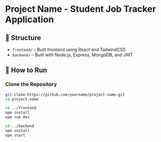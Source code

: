 # Project Name - Student Job Tracker Application

## 📁 Structure
- `frontend/` – Built frontend using React and TailwindCSS
- `backend/` – Built with Node.js, Express, MongoDB, and JWT

## 🚀 How to Run

### Clone the Repository
```bash
git clone https://github.com/yourname/project-name.git
cd project-name

cd ../frontend
npm install
npm run dev

cd ../backend
npm install
npm start